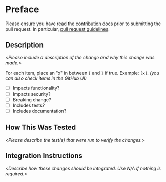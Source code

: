 # Preface

Please ensure you have read the [contribution docs](./CONTRIBUTING.md) prior to
submitting the pull request. In particular, [pull request guidelines](./CONTRIBUTING.md#pull-request-best-practices).

## Description

<_Please include a description of the change and why this change was made._>

For each item, place an "x" in between `[` and `]` if true. Example: `[x]`.
_(you can also check items in the GitHub UI)_

- [ ] Impacts functionality?
- [ ] Impacts security?
- [ ] Breaking change?
- [ ] Includes tests?
- [ ] Includes documentation?

## How This Was Tested

<_Please describe the test(s) that were run to verify the changes._>

## Integration Instructions

<_Describe how these changes should be integrated. Use N/A if nothing is required._>
